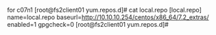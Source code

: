 for c07n1
[root@fs2client01 yum.repos.d]# cat local.repo
[local.repo]
name=local.repo
baseurl=http://10.10.10.254/centos/x86_64/7.2_extras/
enabled=1
gpgcheck=0
[root@fs2client01 yum.repos.d]#
